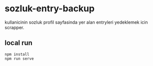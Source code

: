# sozluk-entry-backup
kullanicinin sozluk profil sayfasinda yer alan entryleri yedeklemek icin scrapper. 

## local run
```
npm install
npm run serve
```
